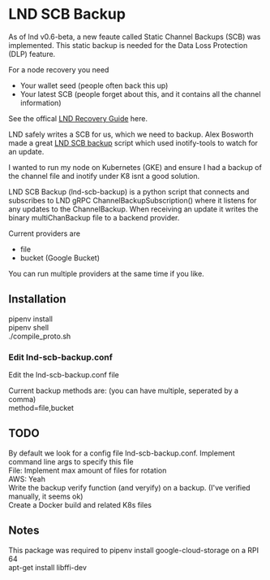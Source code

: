 # LND SCB Backup

As of lnd v0.6-beta, a new feaute called Static Channel Backups (SCB) was implemented. This static backup is needed for the Data Loss Protection (DLP) feature.

For a node recovery you need
- Your wallet seed (people often back this up)
- Your latest SCB (people forget about this, and it contains all the channel information)

See the offical [LND Recovery Guide](https://github.com/lightningnetwork/lnd/blob/master/docs/recovery.md) here.

LND safely writes a SCB for us, which we need to backup. Alex Bosworth made a great [LND SCB backup](https://gist.github.com/alexbosworth/2c5e185aedbdac45a03655b709e255a3) script which used inotify-tools to watch for an update.

I wanted to run my node on Kubernetes (GKE) and ensure I had a backup of the channel file and inotify under K8 isnt a good solution.

LND SCB Backup (lnd-scb-backup) is a python script that connects and subscribes to LND gRPC ChannelBackupSubscription() where it listens for any updates to the ChannelBackup.
When receiving an update it writes the binary multiChanBackup file to a backend provider.

Current providers are
- file
- bucket (Google Bucket)

You can run multiple providers at the same time if you like.

## Installation
pipenv install  
pipenv shell  
./compile_proto.sh  

### Edit lnd-scb-backup.conf
Edit the lnd-scb-backup.conf file

Current backup methods are: (you can have multiple, seperated by a comma)  
method=file,bucket

## TODO
By default we look for a config file lnd-scb-backup.conf. Implement command line args to specify this file  
File: Implement max amount of files for rotation  
AWS: Yeah  
Write the backup verify function (and veryify) on a backup. (I've verified manually, it seems ok)  
Create a Docker build and related K8s files

## Notes
This package was required to pipenv install google-cloud-storage on a RPI 64  
apt-get install libffi-dev
